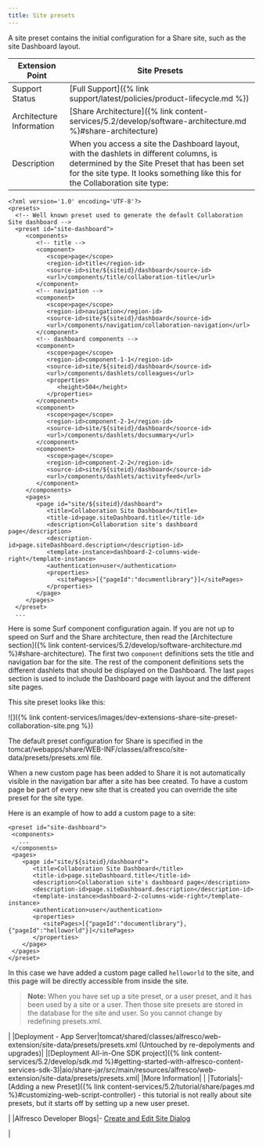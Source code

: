 ```yaml
---
title: Site presets
---
```


A site preset contains the initial configuration for a Share site, such as the site Dashboard layout.

|Extension Point|Site Presets|
|---------------|------------|
|Support Status|[Full Support]({% link support/latest/policies/product-lifecycle.md %})|
|Architecture Information|[Share Architecture]({% link content-services/5.2/develop/software-architecture.md %}#share-architecture)|
|Description|When you access a site the Dashboard layout, with the dashlets in different columns, is determined by the Site Preset that has been set for the site type. It looks something like this for the Collaboration site type:

 ```
<?xml version='1.0' encoding='UTF-8'?>
<presets>
   <!-- Well known preset used to generate the default Collaboration Site dashboard -->
   <preset id="site-dashboard">
      <components>         
         <!-- title -->
         <component>
            <scope>page</scope>
            <region-id>title</region-id>
            <source-id>site/${siteid}/dashboard</source-id>
            <url>/components/title/collaboration-title</url>
         </component>
         <!-- navigation -->
         <component>
            <scope>page</scope>
            <region-id>navigation</region-id>
            <source-id>site/${siteid}/dashboard</source-id>
            <url>/components/navigation/collaboration-navigation</url>
         </component>
         <!-- dashboard components -->
         <component>
            <scope>page</scope>
            <region-id>component-1-1</region-id>
            <source-id>site/${siteid}/dashboard</source-id>
            <url>/components/dashlets/colleagues</url>
            <properties>
               <height>504</height>
            </properties>
         </component>
         <component>
            <scope>page</scope>
            <region-id>component-2-1</region-id>
            <source-id>site/${siteid}/dashboard</source-id>
            <url>/components/dashlets/docsummary</url>
         </component>
         <component>
            <scope>page</scope>
            <region-id>component-2-2</region-id>
            <source-id>site/${siteid}/dashboard</source-id>
            <url>/components/dashlets/activityfeed</url>
         </component>
      </components>
      <pages>
         <page id="site/${siteid}/dashboard">
            <title>Collaboration Site Dashboard</title>
            <title-id>page.siteDashboard.title</title-id>
            <description>Collaboration site's dashboard page</description>
            <description-id>page.siteDashboard.description</description-id>
            <template-instance>dashboard-2-columns-wide-right</template-instance>
            <authentication>user</authentication>
            <properties>
               <sitePages>[{"pageId":"documentlibrary"}]</sitePages>
            </properties>
         </page>
      </pages>
   </preset>
   ...    
```

 Here is some Surf component configuration again. If you are not up to speed on Surf and the Share architecture, then read the [Architecture section]({% link content-services/5.2/develop/software-architecture.md %}#share-architecture). The first two `component` definitions sets the title and navigation bar for the site. The rest of the component definitions sets the different dashlets that should be displayed on the Dashboard. The last `pages` section is used to include the Dashboard page with layout and the different site pages.

 This site preset looks like this:

 ![]({% link content-services/images/dev-extensions-share-site-preset-collaboration-site.png %})

 The default preset configuration for Share is specified in the tomcat/webapps/share/WEB-INF/classes/alfresco/site-data/presets/presets.xml file.

 When a new custom page has been added to Share it is not automatically visible in the navigation bar after a site has bee created. To have a custom page be part of every new site that is created you can override the site preset for the site type.

 Here is an example of how to add a custom page to a site:

 ```
<preset id="site-dashboard">
  <components>         
    ...
  </components>
  <pages>
     <page id="site/${siteid}/dashboard">
        <title>Collaboration Site Dashboard</title>
        <title-id>page.siteDashboard.title</title-id>
        <description>Collaboration site's dashboard page</description>
        <description-id>page.siteDashboard.description</description-id>
        <template-instance>dashboard-2-columns-wide-right</template-instance>
        <authentication>user</authentication>
        <properties>
           <sitePages>[{"pageId":"documentlibrary"},{"pageId":"helloworld"}]</sitePages>
        </properties>
     </page>
  </pages>
</preset>
```

 In this case we have added a custom page called `helloworld` to the site, and this page will be directly accessible from inside the site.

 > **Note:** When you have set up a site preset, or a user preset, and it has been used by a site or a user. Then those site presets are stored in the database for the site and user. So you cannot change by redefining presets.xml.

|
|Deployment - App Server|tomcat/shared/classes/alfresco/web-extension/site-data/presets/presets.xml (Untouched by re-depolyments and upgrades)|
|[Deployment All-in-One SDK project]({% link content-services/5.2/develop/sdk.md %}#getting-started-with-alfresco-content-services-sdk-3)|aio/share-jar/src/main/resources/alfresco/web-extension/site-data/presets/presets.xml|
|More Information| |
|Tutorials|-   [Adding a new Preset]({% link content-services/5.2/tutorial/share/pages.md %}#customizing-web-script-controller) - this tutorial is not really about site presets, but it starts off by setting up a new user preset.

|
|Alfresco Developer Blogs|-   [Create and Edit Site Dialog](https://hub.alfresco.com/t5/alfresco-content-services-blog/create-and-edit-site-dialog-customization-with-aikau/ba-p/292994)

|
